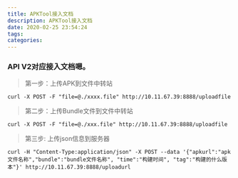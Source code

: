```yaml
---
title: APKTool接入文档
description: APKTool接入文档
date: 2020-02-25 23:54:24
tags:
categories:
---
```

### API V2对应接入文档嗯。

> 第一步：上传APK到文件中转站

```shell
curl -X POST -F "file=@./xxxx.file" http://10.11.67.39:8888/uploadfile
```
> 第二步：上传Bundle文件到文件中转站

```shell
curl -X POST -F "file=@./xxx.file" http://10.11.67.39:8888/uploadfile
```

> 第三步: 上传json信息到服务器 

```shell
curl -H "Content-Type:application/json" -X POST --data '{"apkurl":"apk文件名称","bundle":"bundle文件名称", "time":"构建时间", "tag":"构建的什么版本"}' http://10.11.67.39:8888/uploadurl
```